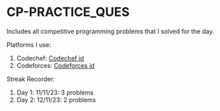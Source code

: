 # CP-PRACTICE_QUES
Includes all competitive programming problems that I solved for the day.

Platforms I use:
1. Codechef:   [Codechef id](https://www.codechef.com/users/procomder_101)
2. Codeforces: [Codeforces id](https://codeforces.com/profile/procoder_hp14)

Streak Recorder:
1. Day 1: 11/11/23: 3 problems
2. Day 2: 12/11/23: 2 problems
